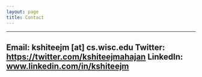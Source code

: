 ```yaml
---
layout: page
title: Contact 
---
```


------
Email: kshiteejm [at] cs.wisc.edu
Twitter: https://twitter.com/kshiteejmahajan
LinkedIn: www.linkedin.com/in/kshiteejm
-----
